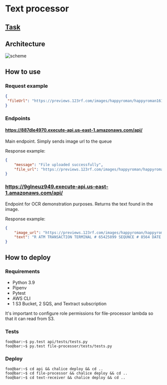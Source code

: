 # Text processor

## [Task](https://docs.google.com/document/d/1cap7ZmV_wIXWuXpWHjpANZ91vF-1-AouBmDNkbmhSGM/edit#)

## Architecture

![scheme](https://i.imgur.com/fwq6klf.png)

## How to use

### Request example

```json
{
 "fileUrl": "https://previews.123rf.com/images/happyroman/happyroman1611/happyroman161100004/67968361-atm-transaction-printed-paper-receipt-bill-vector.jpg"
}
```

### Endpoints

#### <https://887dle4970.execute-api.us-east-1.amazonaws.com/api/>

Main endpoint. Simply sends image url to the queue

Response example:

```json
{
    "message": "File uploaded successfully",
    "file_url": "https://previews.123rf.com/images/happyroman/happyroman1611/happyroman161100004/67968361-atm-transaction-printed-paper-receipt-bill-vector.jpg"
}
```

### <https://9glneuz949.execute-api.us-east-1.amazonaws.com/api/>

Endpoint for OCR demonstration purposes. Returns the text found in the image.

Response example:

```json
{
    "image_url": "https://previews.123rf.com/images/happyroman/happyroman1611/happyroman161100004/67968361-atm-transaction-printed-paper-receipt-bill-vector.jpg",
    "text": "R ATM TRANSACTION TERMINAL # 65425899 SEQUNCE # 8564 DATE 15:18 08/10/2016 CARD NUMBER XXXXXXXXXXXX5698 CUSTOMER NAME JOHN EMPTY REQUSTED AMOUNT $100.00 TERMINAL FEE $1.25 TOTAL AMOUNT $101.25 "
}
```

## How to deploy

### Requirements

- Python 3.9
- Pipenv
- Pytest
- AWS CLI
- 1 S3 Bucket, 2 SQS, and Textract subscription

It's important to configure role permissions for file-processor lambda so that it can read from S3.

### Tests

```console
foo@bar:~$ py.test api/tests/tests.py
foo@bar:~$ py.test file-processor/tests/tests.py
```

### Deploy

```console
foo@bar:~$ cd api && chalice deploy && cd ..
foo@bar:~$ cd file-processor && chalice deploy && cd ..
foo@bar:~$ cd text-receiver && chalice deploy && cd ..
```
